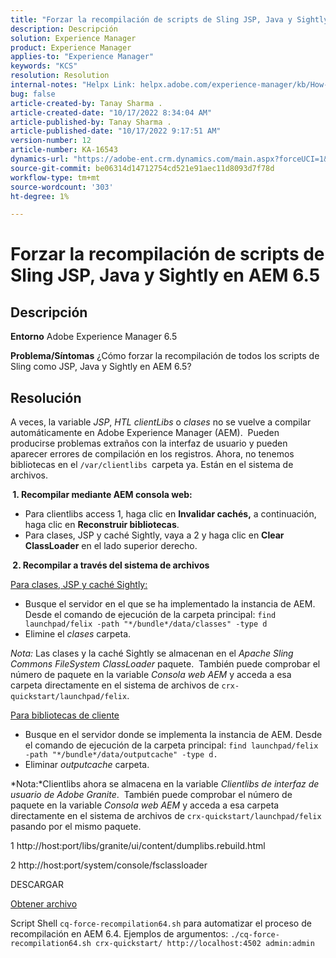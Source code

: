 ```yaml
---
title: "Forzar la recompilación de scripts de Sling JSP, Java y Sightly en AEM 6.5"
description: Descripción
solution: Experience Manager
product: Experience Manager
applies-to: "Experience Manager"
keywords: "KCS"
resolution: Resolution
internal-notes: "Helpx Link: helpx.adobe.com/experience-manager/kb/How-to-force-a-recompilation-of-all-Sling-scripts-jsps-java-sightly-on-AEM-6-4.html"
bug: false
article-created-by: Tanay Sharma .
article-created-date: "10/17/2022 8:34:04 AM"
article-published-by: Tanay Sharma .
article-published-date: "10/17/2022 9:17:51 AM"
version-number: 12
article-number: KA-16543
dynamics-url: "https://adobe-ent.crm.dynamics.com/main.aspx?forceUCI=1&pagetype=entityrecord&etn=knowledgearticle&id=3e907074-f64d-ed11-bba2-0022480868ff"
source-git-commit: be06314d14712754cd521e91aec11d8093d7f78d
workflow-type: tm+mt
source-wordcount: '303'
ht-degree: 1%

---
```


# Forzar la recompilación de scripts de Sling JSP, Java y Sightly en AEM 6.5

## Descripción

<b>Entorno</b>
Adobe Experience Manager 6.5


<b>Problema/Síntomas</b>
¿Cómo forzar la recompilación de todos los scripts de Sling como JSP, Java y Sightly en AEM 6.5?


## Resolución


A veces, la variable *JSP*, *HTL clientLibs* o *clases* no se vuelve a compilar automáticamente en Adobe Experience Manager (AEM).  Pueden producirse problemas extraños con la interfaz de usuario y pueden aparecer errores de compilación en los registros. Ahora, no tenemos bibliotecas en el `/var/clientlibs `carpeta ya. Están en el sistema de archivos.

<b> 1. Recompilar mediante AEM consola web:</b>

- Para clientlibs access 1, haga clic en <b>Invalidar cachés,</b> a continuación, haga clic en <b>Reconstruir bibliotecas</b>.
- Para clases, JSP y caché Sightly, vaya a 2 y haga clic en <b>Clear ClassLoader</b> en el lado superior derecho.


<b> 2. Recompilar a través del sistema de archivos</b>

<u>Para clases, JSP y caché Sightly:</u>

- Busque el servidor en el que se ha implementado la instancia de AEM. Desde el comando de ejecución de la carpeta principal: `find launchpad/felix -path "*/bundle*/data/classes" -type d`
- Elimine el *clases* carpeta.


*Nota:* Las clases y la caché Sightly se almacenan en el *Apache Sling Commons FileSystem ClassLoader* paquete.  También puede comprobar el número de paquete en la variable *Consola web AEM* y acceda a esa carpeta directamente en el sistema de archivos de `crx-quickstart/launchpad/felix`.



<u>Para bibliotecas de cliente</u>

- Busque en el servidor donde se implementa la instancia de AEM. Desde el comando de ejecución de la carpeta principal: `find launchpad/felix -path "*/bundle*/data/outputcache" -type d.`
- Eliminar *outputcache* carpeta.


*Nota:*Clientlibs ahora se almacena en la variable *Clientlibs de interfaz de usuario de Adobe Granite*.  También puede comprobar el número de paquete en la variable *Consola web AEM* y acceda a esa carpeta directamente en el sistema de archivos de `crx-quickstart/launchpad/felix` pasando por el mismo paquete.



1 http://host:port/libs/granite/ui/content/dumplibs.rebuild.html

2 http://host:port/system/console/fsclassloader



DESCARGAR

[Obtener archivo](https://helpx.adobe.com/content/dam/help/en/experience-manager/kb/How-to-force-a-recompilation-of-all-Sling-scripts-jsps-java-sightly-on-AEM-6-4/_jcr_content/main-pars/download_section/download-1/cq-force-recompilation64.zip "cq-force-recompilation64.zip")

Script Shell `cq-force-recompilation64.sh` para automatizar el proceso de recompilación en AEM 6.4. Ejemplos de argumentos: `./cq-force-recompilation64.sh crx-quickstart/ http://localhost:4502 admin:admin`
